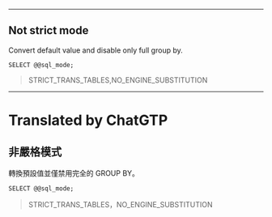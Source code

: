 <!--HugoNoteFlag-->

---


## Not strict mode

Convert default value and disable only full group by.

`SELECT @@sql_mode;`
> STRICT_TRANS_TABLES,NO_ENGINE_SUBSTITUTION


---

<!--HugoNoteZhFlag-->

# Translated by ChatGTP

## 非嚴格模式

轉換預設值並僅禁用完全的 GROUP BY。

```
SELECT @@sql_mode;
```
> STRICT_TRANS_TABLES，NO_ENGINE_SUBSTITUTION